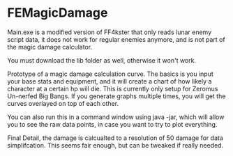 # FEMagicDamage

Main.exe is a modified version of FF4kster that only reads lunar enemy script data, it does not work for regular enemies anymore, and is not part of the magic damage calculator.

You must download the lib folder as well, otherwise it won't work. 

Prototype of a magic damage calculation curve. The basics is you input your base stats and equipment, and it will create a chart of how likely a character at a certain hp will die. This is currently only setup for Zeromus Un-nerfed Big Bangs. If you generate graphs multiple times, you will get the curves overlayed on top of each other. 

You can also run this in a command window using java -jar, which will allow you to see the raw data points, in case you want to try to plot everything.

Final Detail, the damage is calcualted to a resolution of 50 damage for data simplifcation. This seems fair enough, but can be tweaked if really needed. 
